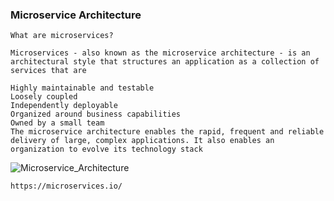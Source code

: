 ### Microservice Architecture

    What are microservices?
    
    Microservices - also known as the microservice architecture - is an architectural style that structures an application as a collection of services that are
    
    Highly maintainable and testable
    Loosely coupled
    Independently deployable
    Organized around business capabilities
    Owned by a small team
    The microservice architecture enables the rapid, frequent and reliable delivery of large, complex applications. It also enables an organization to evolve its technology stack
    
   
   ![Microservice_Architecture](https://user-images.githubusercontent.com/54794815/186530783-d5b87565-4ff1-4b0a-94e2-ba5b7e381683.png)

    
    
  
    https://microservices.io/
